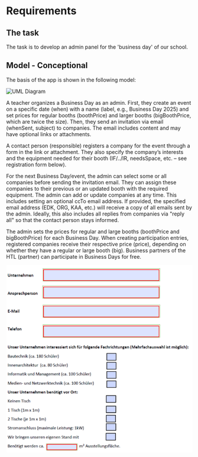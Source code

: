 # Requirements

## The task

The task is to develop an admin panel for the 'business day' of our school.

## Model - Conceptional

The basis of the app is shown in the following model:

![UML Diagram](https://www.plantuml.com/plantuml/png/ZPFFZjGm3CRlVOhSqHw0snxGCloHLW8qOheFu2PcQaZiAF5GmSAxanBjHEd-WTw-dpzzTXhdAYiaFGK_3DP3pkQr2yJcTlXz1suofg9D-PvvuQCXLyL14nN94B03-178ToGkRfHlo2rqjJmO-a4i-BUWE590iyp81sJjql9f-egsPrPOjpvG1Jk7Wfy_mbyymb-sGVUGb2n5K19-S68dfycZYOaizWJ8tR2I_oJBPjYmTiaLJY8UWStr-uqUUxtRwElFLHEhiQmZb9wRI4PqUIyBffxBmZiHdSy1rNc8OB4T_Os42Fp3t7R39ynHE5Ffrl4u2_V4sb7-uzmHaZAcF5DilTzzByOd5wGkHvVlOKBVNS6qdd9_xsOcEkxEbTRqBtjorLFxOvb-Od-GajhAAh49Zr-qgOMSpatEICTProdgqxku-FMgFhfBav5T7bPHS7qqboMwajNOxsSfnhF6FDpTuB-TNR7uwmKKb_2zMlrFfGOw35V8xXJy7m00)

A teacher organizes a Business Day as an admin. First, they create an event on a specific date (when) with a name (label, e.g., Business Day 2025) and set prices for regular booths (boothPrice) and larger booths (bigBoothPrice, which are twice the size). Then, they send an invitation via email (whenSent, subject) to companies. The email includes content and may have optional links or attachments.

A contact person (responsible) registers a company for the event through a form in the link or attachment. They also specify the company’s interests and the equipment needed for their booth (IF/../IR, needsSpace, etc. – see registration form below).

For the next Business Day/event, the admin can select some or all companies before sending the invitation email. They can assign these companies to their previous or an updated booth with the required equipment. The admin can add or update companies at any time. This includes setting an optional ccTo email address. If provided, the specified email address (EDK, ORG, KAA, etc.) will receive a copy of all emails sent by the admin. Ideally, this also includes all replies from companies via "reply all" so that the contact person stays informed.

The admin sets the prices for regular and large booths (boothPrice and bigBoothPrice) for each Business Day. When creating participation entries, registered companies receive their respective price (price), depending on whether they have a regular or large booth (big). Business partners of the HTL (partner) can participate in Business Days for free.

![UI-Template](images/UI-Template.png)
